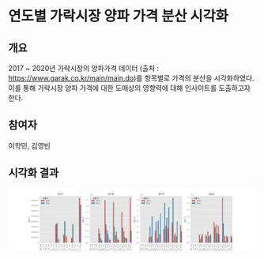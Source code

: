# 연도별 가락시장 양파 가격 분산 시각화

## 개요

2017 ~ 2020년 가락시장의 양파가격 데이터 (출처 : https://www.garak.co.kr/main/main.do)를 항목별로 가격의 분산을 시각화하였다. 이를 통해 가락시장 양파 가격에 대한 도매상의 영향력에 대해 인사이트를 도출하고자 한다.

## 참여자

이학민, 김영빈 

## 시각화 결과

![분산비교](분산비교.png)



